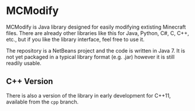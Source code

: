 MCModify
========
MCModify is Java library designed for easily modifying extisting Minecraft files. There are already other libraries like this for Java, Python, C#, C, C++, etc., but if you like the library interface, feel free to use it.

The repository is a NetBeans project and the code is written in Java 7. It is not yet packaged in a typical library format (e.g. .jar) however it is still readily usable.

## C++ Version
There is also a version of the library in early development for C++11, available from the `cpp` branch.
